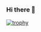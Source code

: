 ### Hi there 👋

[![trophy](https://github-profile-trophy.vercel.app/?username=pomkomut&row=2&column=3)](https://github.com/ryo-ma/github-profile-trophy)


<!--
**pomkomut/pomkomut** is a ✨ _special_ ✨ repository because its `README.md` (this file) appears on your GitHub profile.

Here are some ideas to get you started:

- 🔭 I’m currently working on ...
- 🌱 I’m currently learning ...
- 👯 I’m looking to collaborate on ...
- 🤔 I’m looking for help with ...
- 💬 Ask me about ...
- 📫 How to reach me: ...
- 😄 Pronouns: ...
- ⚡ Fun fact: ...
-->

